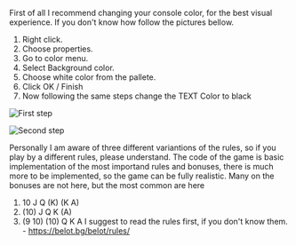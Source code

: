 First of all I recommend changing your console color, for the best visual experience. If you don't know how follow the pictures bellow.
1. Right click.
2. Choose properties.
3. Go to color menu.
4. Select Background color.
5. Choose white color from the pallete.
6. Click OK / Finish
7. Now following the same steps change the TEXT Color to black


![First step](https://user-images.githubusercontent.com/77575817/172133894-6dc60363-0549-413a-832b-757bf9b8c559.png)




![Second step](https://user-images.githubusercontent.com/77575817/172134079-6de6a4af-3f3b-469e-9a2b-5964bb99e778.png)





Personally I am aware of three different variantions of the rules, so if you play by a different rules, please understand.
The code of the game is basic implementation of the most importand rules and bonuses, there is much more to be implemented, so the game can be fully realistic.
Many on the bonuses are not here, but the most common are here
1. 10 J Q (K) (K A)
2. (10) J Q K (A)
3. (9 10) (10) Q K A
I suggest to read the rules first, if you don't know them. - https://belot.bg/belot/rules/
